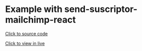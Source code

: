# Example with send-suscriptor-mailchimp-react

[Click to source code](https://github.com/tbor00/send-suscriptor-mailchimp-react)

[Click to view in live](https://send-suscriptor-mailchimp-react.netlify.app/)

